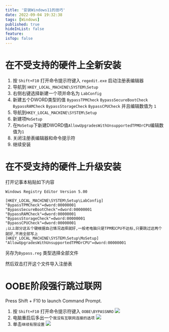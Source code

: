 ```yaml
---
title: '安装Windows11的技巧'
date: 2022-09-04 19:32:38
tags: [Windows]
published: true
hideInList: false
feature: 
isTop: false
---
```

# 在不受支持的硬件上全新安装

1. 按 `Shift+F10` 打开命令提示符键入 `regedit.exe` 启动注册表编辑器
2. 导航到 `HKEY_LOCAL_MACHINE\SYSTEM\Setup`
3. 右侧右键选择新建一个项并命名为 `LabConfig`
4. 新建五个DWORD类型的值 `BypassTPMCheck` `BypassSecureBootCheck` `BypassRAMCheck` `BypassStorageCheck` `BypassCPUCheck` 并且编辑数值为 `1`
5. 导航到`HKEY_LOCAL_MACHINE\SYSTEM\Setup`
6. 新建项`MoSetup`
7. 在`MoSetup`下新建DWORD值`AllowUpgradesWithUnsupportedTPMOrCPU`编辑数值为`1`
8. 关闭注册表编辑器和命令提示符
9. 继续安装

# 在不受支持的硬件上升级安装

打开记事本粘贴如下内容

```regedit
Windows Registry Editor Version 5.00

[HKEY_LOCAL_MACHINE\SYSTEM\Setup\LabConfig]
"BypassTPMCheck"=dword:00000001
"BypassSecureBootCheck"=dword:00000001
"BypassRAMCheck"=dword:00000001
"BypassStorageCheck"=dword:00000001
"BypassCPUCheck"=dword:00000001
;以上部分这五个键根据自己情况选择就好,一般老电脑只是TPM和CPU不达标,只要跳过这两个就好,不用全部写上
[HKEY_LOCAL_MACHINE\SYSTEM\Setup\MoSetup]
"AllowUpgradesWithUnsupportedTPMOrCPU"=dword:00000001
```

另存为`Bypass.reg`
类型选择全部文件

然后双击打开这个文件导入注册表

# OOBE阶段强行跳过联网

Press Shift + F10 to launch Command Prompt.
1. 按 `Shift+F10` 打开命令提示符键入 `OOBE\BYPASSNRO`
![](https://i3g4v6w8.stackpathcdn.com/wp-content/uploads/2022/02/oobe-bypassnro-wndows-11-no-internet-install.webp)
2. 电脑重启后多出一个`我没有互联网连接的选项`
![](https://i3g4v6w8.stackpathcdn.com/wp-content/uploads/2022/02/windows-11-oobe-dont-have-internet.webp)
3. 单击`继续有限设置`
![](https://i3g4v6w8.stackpathcdn.com/wp-content/uploads/2022/02/continue-limited-setup-windows-11.webp)
